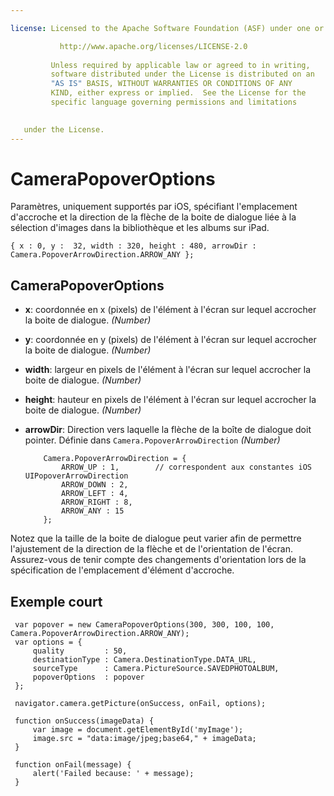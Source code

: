 ```yaml
---

license: Licensed to the Apache Software Foundation (ASF) under one or more contributor license agreements. See the NOTICE file distributed with this work for additional information regarding copyright ownership. The ASF licenses this file to you under the Apache License, Version 2.0 (the "License"); you may not use this file except in compliance with the License. You may obtain a copy of the License at

           http://www.apache.org/licenses/LICENSE-2.0
    
         Unless required by applicable law or agreed to in writing,
         software distributed under the License is distributed on an
         "AS IS" BASIS, WITHOUT WARRANTIES OR CONDITIONS OF ANY
         KIND, either express or implied.  See the License for the
         specific language governing permissions and limitations
    

   under the License.
---
```


# CameraPopoverOptions

Paramètres, uniquement supportés par iOS, spécifiant l'emplacement d'accroche et la direction de la flèche de la boite de dialogue liée à la sélection d'images dans la bibliothèque et les albums sur iPad.

    { x : 0, y :  32, width : 320, height : 480, arrowDir : Camera.PopoverArrowDirection.ARROW_ANY };
    

## CameraPopoverOptions

*   **x**: coordonnée en x (pixels) de l'élément à l'écran sur lequel accrocher la boite de dialogue. *(Number)*

*   **y**: coordonnée en y (pixels) de l'élément à l'écran sur lequel accrocher la boite de dialogue. *(Number)*

*   **width**: largeur en pixels de l'élément à l'écran sur lequel accrocher la boite de dialogue. *(Number)*

*   **height**: hauteur en pixels de l'élément à l'écran sur lequel accrocher la boite de dialogue. *(Number)*

*   **arrowDir**: Direction vers laquelle la flèche de la boîte de dialogue doit pointer. Définie dans `Camera.PopoverArrowDirection` *(Number)*
    
            Camera.PopoverArrowDirection = {
                ARROW_UP : 1,        // correspondent aux constantes iOS UIPopoverArrowDirection
                ARROW_DOWN : 2,
                ARROW_LEFT : 4,
                ARROW_RIGHT : 8,
                ARROW_ANY : 15
            };
        

Notez que la taille de la boite de dialogue peut varier afin de permettre l'ajustement de la direction de la flèche et de l'orientation de l'écran. Assurez-vous de tenir compte des changements d'orientation lors de la spécification de l'emplacement d'élément d'accroche.

## Exemple court

     var popover = new CameraPopoverOptions(300, 300, 100, 100, Camera.PopoverArrowDirection.ARROW_ANY);
     var options = {
         quality         : 50,
         destinationType : Camera.DestinationType.DATA_URL,
         sourceType      : Camera.PictureSource.SAVEDPHOTOALBUM,
         popoverOptions  : popover
     };
    
     navigator.camera.getPicture(onSuccess, onFail, options);
    
     function onSuccess(imageData) {
         var image = document.getElementById('myImage');
         image.src = "data:image/jpeg;base64," + imageData;
     }
    
     function onFail(message) {
         alert('Failed because: ' + message);
     }